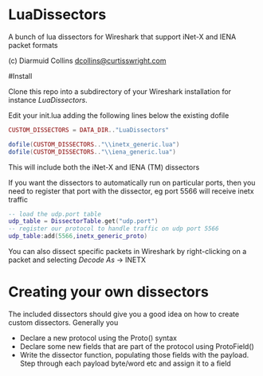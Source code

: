 LuaDissectors
=============

A bunch of lua dissectors for Wireshark that support iNet-X and IENA packet formats

(c) Diarmuid Collins dcollins@curtisswright.com


#Install

Clone this repo into a subdirectory of your Wireshark installation for instance _LuaDissectors_.

Edit your init.lua adding the following lines below the existing dofile 

```lua
CUSTOM_DISSECTORS = DATA_DIR.."LuaDissectors"

dofile(CUSTOM_DISSECTORS.."\\inetx_generic.lua")
dofile(CUSTOM_DISSECTORS.."\\iena_generic.lua")
```

This will include both the iNet-X and IENA (TM) dissectors

If you want the dissectors to automatically run on particular ports, then you need to register that port with the dissector, eg port 5566 will receive inetx traffic
```lua
-- load the udp.port table
udp_table = DissectorTable.get("udp.port")
-- register our protocol to handle traffic on udp port 5566
udp_table:add(5566,inetx_generic_proto)
```

You can also dissect specific packets in Wireshark by right-clicking on a packet and selecting _Decode As_ -> INETX

# Creating your own dissectors

The included dissectors should give you a good idea on how to create custom dissectors. Generally you 
* Declare a new protocol using the Proto() syntax 
* Declare some new fields that are part of the protocol using ProtoField()
* Write the dissector function, populating those fields with the payload. Step through each payload byte/word etc and assign it to a field